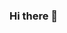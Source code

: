 <picture>
  <source
    srcset="https://github-readme-stats.vercel.app/api?  username=luaibash&show_icons=true&theme=tokyonight&rank_icon=github&border_radius=20"
    media="(prefers-color-scheme: dark)"
  />
  <source
    srcset="https://github-readme-stats.vercel.app/api?username=luaibash&show_icons=true&theme=tokyonight-duo&rank_icon=github&border_radius=20"
    media="(prefers-color-scheme: light), (prefers-color-scheme: no-preference)"
  />
</picture>


<!-- ![Luai's GitHub stats](https://github-readme-stats.vercel.app/api?username=luaibash&hide=stars&show_icons=true&theme=radical&rank_icon=github&border_radius=20)

![Top Langs](https://github-readme-stats.vercel.app/api/top-langs/?username=luaibash&layout=compact) -->
### Hi there 👋

<!--
**luaibash/luaibash** is a ✨ _special_ ✨ repository because its `README.md` (this file) appears on your GitHub profile.

Here are some ideas to get you started:

- 🔭 I’m currently working on ...
- 🌱 I’m currently learning ...
- 👯 I’m looking to collaborate on ...
- 🤔 I’m looking for help with ...
- 💬 Ask me about ...
- 📫 How to reach me: ...
- 😄 Pronouns: ...
- ⚡ Fun fact: ...
-->
